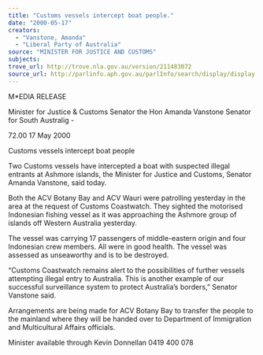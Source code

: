 ```yaml
---
title: "Customs vessels intercept boat people."
date: "2000-05-17"
creators:
  - "Vanstone, Amanda"
  - "Liberal Party of Australia"
source: "MINISTER FOR JUSTICE AND CUSTOMS"
subjects:
trove_url: http://trove.nla.gov.au/version/211483072
source_url: http://parlinfo.aph.gov.au/parlInfo/search/display/display.w3p;query=Id%3A%22media/pressrel/SFI16%22
---
```


  M*EDlA RELEASE 

  Minister for Justice & Customs   Senator the Hon Amanda Vanstone   Senator for South Australig - 

  72.00 17 May 2000 

  Customs vessels intercept boat people 

  Two Customs vessels have intercepted a boat with suspected illegal   entrants at Ashmore islands, the Minister for Justice and Customs,   Senator Amanda Vanstone, said today. 

  Both the ACV Botany Bay and ACV Wauri were patrolling yesterday in   the area at the request of Customs Coastwatch. They sighted the   motorised Indonesian fishing vessel as it was approaching the Ashmore   group of islands off Western Australia yesterday. 

  The vessel was carrying 17 passengers of middle-eastern origin and   four Indonesian crew members. All were in good health. The vessel was   assessed as unseaworthy and is to be destroyed. 

  “Customs Coastwatch remains alert to the possibilities of further vessels   attempting illegal entry to Australia. This is another example of our   successful surveillance system to protect Australia’s borders,” Senator   Vanstone said. 

  Arrangements are being made for ACV Botany Bay to transfer the   people to the mainland where they will be handed over to Department of   Immigration and Multicultural Affairs officials. 

  Minister available through Kevin Donnellan 0419 400 078 

